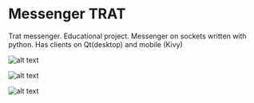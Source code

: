 # Messenger TRAT
Trat messenger. Educational project. Messenger on sockets written with python. Has clients on Qt(desktop) and mobile (Kivy)

![alt text](https://raw.githubusercontent.com/gmark4212/trat/master/%D0%A1%D0%BD%D0%B8%D0%BC%D0%BE%D0%BA%20%D1%8D%D0%BA%D1%80%D0%B0%D0%BD%D0%B0%20%D0%BE%D1%82%202018-05-11%2014-09-41.png)

![alt text](https://raw.githubusercontent.com/gmark4212/trat/master/%D0%A1%D0%BD%D0%B8%D0%BC%D0%BE%D0%BA%20%D1%8D%D0%BA%D1%80%D0%B0%D0%BD%D0%B0%20%D0%BE%D1%82%202018-05-20%2016-00-26.png)

![alt text](https://raw.githubusercontent.com/gmark4212/trat/master/%D0%A1%D0%BD%D0%B8%D0%BC%D0%BE%D0%BA%20%D1%8D%D0%BA%D1%80%D0%B0%D0%BD%D0%B0%20%D0%BE%D1%82%202018-05-20%2016-16-26.png)
